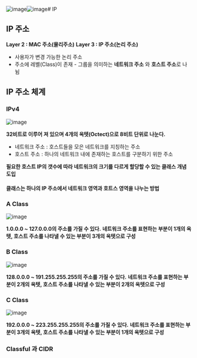 ![image](https://github.com/JoEunSae/Internship/assets/83803199/25094656-40bc-44ad-8a5d-9879ea1395f2)![image](https://github.com/JoEunSae/Internship/assets/83803199/3f4bf4e9-9dab-456b-828d-f8fc99e6ba61)# IP

## IP 주소

**Layer 2 : MAC 주소(물리주소)**
**Layer 3 : IP 주소(논리 주소)**

- 사용자가 변경 가능한 논리 주소
- 주소에 레벨(Class)이 존재 - 그룹을 의미하는 **네트워크 주소** 와 **호스트 주소**로 나뉨

## IP 주소 체계

### IPv4

![image](https://github.com/JoEunSae/Internship/assets/83803199/f108bf08-b19c-4e32-979e-c418e571e203)

**32비트로 이루어 져 있으며 4개의 옥텟(Octect)으로 8비트 단위로 나눈다.**

- 네트워크 주소 : 호스트들을 모은 네트워크를 지칭하는 주소
- 호스트 주소 : 하나의 네트워크 내에 존재하는 호스트를 구분하기 위한 주소

**필요한 호스트 IP의 갯수에 따라 네트워크의 크기를 다르게 할당할 수 있는 클래스 개념 도입**
#### 클래스는 하나의 IP 주소에서 네트워크 영역과 호트스 영역을 나누는 방법

### A Class

![image](https://github.com/JoEunSae/Internship/assets/83803199/15808f49-d060-48a1-8a5d-94c1e7021f98)

**1.0.0.0 ~ 127.0.0.0의 주소를 가질 수 있다.**
**네트워크 주소를 표현하는 부분이 1개의 옥텟, 호스트 주소를 나타낼 수 있는 부분이 3개의 옥텟으로 구성**

### B Class

![image](https://github.com/JoEunSae/Internship/assets/83803199/c7836314-53f0-4d22-b707-7e7584879f66)

**128.0.0.0 ~ 191.255.255.255의 주소를 가질 수 있다.**
**네트워크 주소를 표현하는 부분이 2개의 옥텟, 호스트 주소를 나타낼 수 있는 부분이 2개의 옥텟으로 구성**

### C Class

![image](https://github.com/JoEunSae/Internship/assets/83803199/bbdf6b53-0f10-4a65-8c30-06dde500a037)

**192.0.0.0 ~ 223.255.255.255의 주소를 가질 수 있다.**
**네트워크 주소를 표현하는 부분이 3개의 옥텟, 호스트 주소를 나타낼 수 있는 부분이 1개의 옥텟으로 구성**

### Classful 과 CIDR

